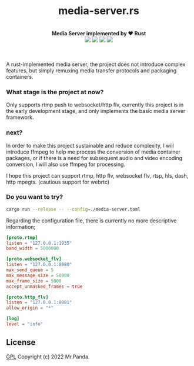 <!--lint disable no-literal-urls-->
<div align="center">
  <h1>media-server.rs</h1>
</div>
<br/>
<div align="center">
  <strong>Media Server implemented by ❤️ Rust</strong>
</div>
<div align="center">
  <img src="https://img.shields.io/github/actions/workflow/status/mycrl/media-server-rs/cargo-test.yml?branch=main"/>
  <img src="https://img.shields.io/github/license/mycrl/media-server-rs"/>
  <img src="https://img.shields.io/github/issues/mycrl/media-server-rs"/>
  <img src="https://img.shields.io/github/stars/mycrl/media-server-rs"/>
</div>
<br/>
<br/>


A rust-implemented media server, the project does not introduce complex features, but simply remuxing media transfer protocols and packaging containers.


### What stage is the project at now?

Only supports rtmp push to websocket/http flv, currently this project is in the early development stage, and only implements the basic media server framework.


### next?

In order to make this project sustainable and reduce complexity, I will introduce ffmpeg to help me process the conversion of media container packages, or if there is a need for subsequent audio and video encoding conversion, I will also use ffmpeg for processing.

I hope this project can support rtmp, http flv, websocket flv, rtsp, hls, dash, http mpegts. (cautious support for webrtc)


### Do you want to try?

```bash
cargo run --release -- --config=./media-server.toml
```

Regarding the configuration file, there is currently no more descriptive information;

```toml
[proto.rtmp]
listen = "127.0.0.1:1935"
band_width = 5000000

[proto.websocket_flv]
listen = "127.0.0.1:8080"
max_send_queue = 5
max_message_size = 50000
max_frame_size = 5000
accept_unmasked_frames = true

[proto.http_flv]
listen = "127.0.0.1:8081"
allow_origin = "*"

[log]
level = "info"
```


## License

[GPL](./LICENSE)
Copyright (c) 2022 Mr.Panda.
